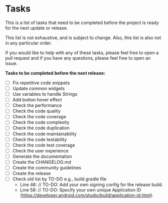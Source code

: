 # Tasks

This is a list of tasks that need to be completed before the project is ready for the next update or release.

This list is not exhaustive, and is subject to change. Also, this list is also not in any particular order.

If you would like to help with any of these tasks, please feel free to open a pull request and if you have any questions, please feel free to open an issue.

**Tasks to be completed before the next release:**

- [ ] Fix repetitive code snippets
- [ ] Update common widgets
- [ ] Use variables to handle Strings
- [ ] Add button hover effect
- [ ] Check the performance
- [ ] Check the code quality
- [ ] Check the code coverage
- [ ] Check the code complexity
- [ ] Check the code duplication
- [ ] Check the code maintainability
- [ ] Check the code testability
- [ ] Check the code test coverage
- [ ] Check the user experience
- [ ] Generate the documentation
- [ ] Create the CHANGELOG.md
- [ ] Create the community guidelines
- [ ] Create the release
- [ ] Check old list by TO-DO
  e.g., build.gradle file
  - Line 46: // TO-DO: Add your own signing config for the release build.
  - Line 58: // TO-DO: Specify your own unique Application ID (<https://developer.android.com/studio/build/application-id.html>).
